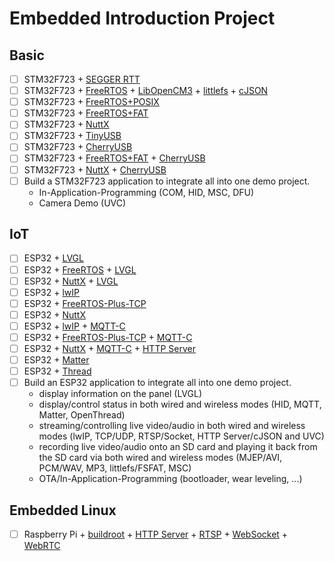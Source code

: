 # Embedded Introduction Project

## Basic

- [ ] STM32F723 + [SEGGER RTT](https://github.com/adfernandes/segger-rtt)
- [ ] STM32F723 + [FreeRTOS](https://github.com/FreeRTOS/FreeRTOS-Kernel) + [LibOpenCM3](https://github.com/libopencm3/libopencm3) + [littlefs](https://github.com/littlefs-project/littlefs) + [cJSON](https://github.com/DaveGamble/cJSON)
- [ ] STM32F723 + [FreeRTOS+POSIX](https://github.com/FreeRTOS/Lab-Project-FreeRTOS-POSIX)
- [ ] STM32F723 + [FreeRTOS+FAT](https://github.com/FreeRTOS/Lab-Project-FreeRTOS-FAT)
- [ ] STM32F723 + [NuttX](https://github.com/apache/nuttx)
- [ ] STM32F723 + [TinyUSB](https://github.com/hathach/tinyusb)
- [ ] STM32F723 + [CherryUSB](https://github.com/cherry-embedded/CherryUSB)
- [ ] STM32F723 + [FreeRTOS+FAT](https://github.com/FreeRTOS/Lab-Project-FreeRTOS-FAT) + [CherryUSB](https://github.com/cherry-embedded/CherryUSB)
- [ ] STM32F723 + [NuttX](https://github.com/apache/nuttx) + [CherryUSB](https://github.com/cherry-embedded/CherryUSB)
- [ ] Build a STM32F723 application to integrate all into one demo project.
  - In-Application-Programming (COM, HID, MSC, DFU)
  - Camera Demo (UVC)

## IoT

- [ ] ESP32 + [LVGL](https://github.com/lvgl/lvgl)
- [ ] ESP32 + [FreeRTOS](https://github.com/FreeRTOS/FreeRTOS-Kernel) + [LVGL](https://github.com/lvgl/lvgl)
- [ ] ESP32 + [NuttX](https://github.com/apache/nuttx) + [LVGL](https://github.com/lvgl/lvgl)
- [ ] ESP32 + [lwIP](https://github.com/lwip-tcpip/lwip)
- [ ] ESP32 + [FreeRTOS-Plus-TCP](https://github.com/FreeRTOS/FreeRTOS-Plus-TCP)
- [ ] ESP32 + [NuttX](https://github.com/apache/nuttx)
- [ ] ESP32 + [lwIP](https://github.com/lwip-tcpip/lwip) + [MQTT-C](https://github.com/LiamBindle/MQTT-C)
- [ ] ESP32 + [FreeRTOS-Plus-TCP](https://github.com/FreeRTOS/FreeRTOS-Plus-TCP) + [MQTT-C](https://github.com/LiamBindle/MQTT-C)
- [ ] ESP32 + [NuttX](https://github.com/apache/nuttx) + [MQTT-C](https://github.com/LiamBindle/MQTT-C) + [HTTP Server](#)
- [ ] ESP32 + [Matter](https://github.com/project-chip/connectedhomeip)
- [ ] ESP32 + [Thread](https://github.com/openthread/openthread)
- [ ] Build an ESP32 application to integrate all into one demo project.
  - display information on the panel (LVGL)
  - display/control status in both wired and wireless modes (HID, MQTT, Matter, OpenThread)
  - streaming/controlling live video/audio in both wired and wireless modes (lwIP, TCP/UDP, RTSP/Socket, HTTP Server/cJSON and UVC)
  - recording live video/audio onto an SD card and playing it back from the SD card via both wired and wireless modes (MJEP/AVI, PCM/WAV, MP3, littlefs/FSFAT, MSC)
  - OTA/In-Application-Programming (bootloader, wear leveling, ...)

## Embedded Linux

- [ ] Raspberry Pi + [buildroot](https://github.com/buildroot/buildroot) + [HTTP Server](#) + [RTSP](#) + [WebSocket](#) + [WebRTC](#)
